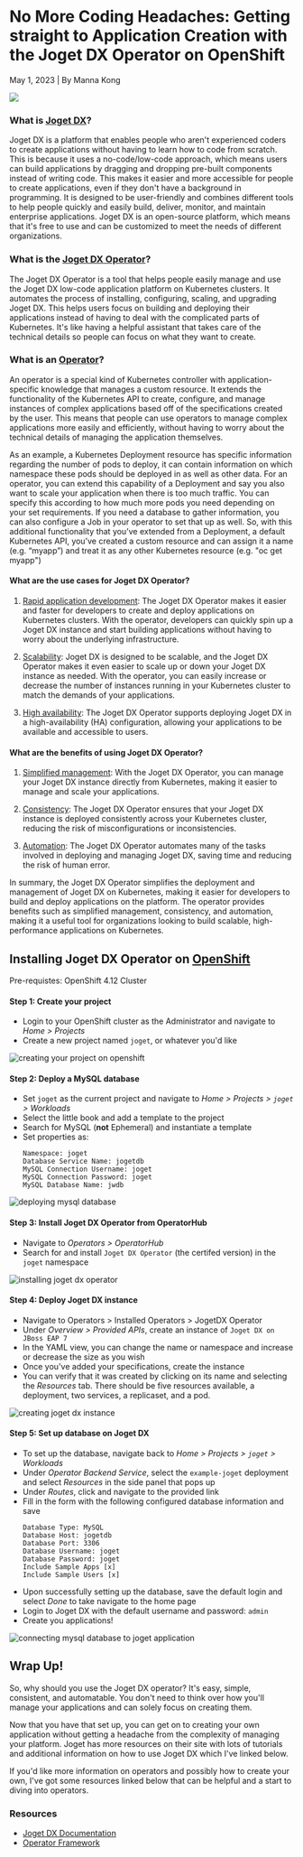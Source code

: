 # No More Coding Headaches: Getting straight to Application Creation with the Joget DX Operator on OpenShift

May 1, 2023 | By Manna Kong

![](https://i.imgur.com/bG3Hzof.jpg)

### What is [Joget DX](https://www.joget.org/dx-8/)?

Joget DX is a platform that enables people who aren't experienced coders to create applications without having to learn how to code from scratch. This is because it uses a no-code/low-code approach, which means users can build applications by dragging and dropping pre-built components instead of writing code. This makes it easier and more accessible for people to create applications, even if they don't have a background in programming. It is designed to be user-friendly and combines different tools to help people quickly and easily build, deliver, monitor, and maintain enterprise applications. Joget DX is an open-source platform, which means that it's free to use and can be customized to meet the needs of different organizations. 

### What is the [Joget DX Operator](https://catalog.redhat.com/software/containers/joget/joget-dx-operator/5e70e12569aea31642a9c910)?

The Joget DX Operator is a tool that helps people easily manage and use the Joget DX low-code application platform on Kubernetes clusters. It automates the process of installing, configuring, scaling, and upgrading Joget DX. This helps users focus on building and deploying their applications instead of having to deal with the complicated parts of Kubernetes. It's like having a helpful assistant that takes care of the technical details so people can focus on what they want to create.

### What is an [Operator](https://www.cncf.io/blog/2022/06/15/kubernetes-operators-what-are-they-some-examples/#:~:text=K8s%20Operators%20are%20controllers%20for,Custom%20Resource%20Definitions%20(CRD).)?

An operator is a special kind of Kubernetes controller with application-specific knowledge that manages a custom resource. It extends the functionality of the Kubernetes API to create, configure, and manage instances of complex applications based off of the specifications created by the user. This means that people can use operators to manage complex applications more easily and efficiently, without having to worry about the technical details of managing the application themselves.

As an example, a Kubernetes Deployment resource has specific information regarding the number of pods to deploy, it can contain information on which namespace these pods should be deployed in as well as other data. For an operator, you can extend this capability of a Deployment and say you also want to scale your application when there is too much traffic. You can specify this according to how much more pods you need depending on your set requirements. If you need a database to gather information, you can also configure a Job in your operator to set that up as well. So, with this additional functionality that you’ve extended from a Deployment, a default Kubernetes API, you’ve created a custom resource and can assign it a name (e.g. “myapp”) and treat it as any other Kubernetes resource (e.g. "oc get myapp")

#### What are the use cases for Joget DX Operator?

1. <u>Rapid application development</u>: The Joget DX Operator makes it easier and faster for developers to create and deploy applications on Kubernetes clusters. With the operator, developers can quickly spin up a Joget DX instance and start building applications without having to worry about the underlying infrastructure.

2. <u>Scalability</u>: Joget DX is designed to be scalable, and the Joget DX Operator makes it even easier to scale up or down your Joget DX instance as needed. With the operator, you can easily increase or decrease the number of instances running in your Kubernetes cluster to match the demands of your applications.

3. <u>High availability</u>: The Joget DX Operator supports deploying Joget DX in a high-availability (HA) configuration, allowing your applications to be available and accessible to users.

#### What are the benefits of using Joget DX Operator?

1. <u>Simplified management</u>: With the Joget DX Operator, you can manage your Joget DX instance directly from Kubernetes, making it easier to manage and scale your applications.

2. <u>Consistency</u>: The Joget DX Operator ensures that your Joget DX instance is deployed consistently across your Kubernetes cluster, reducing the risk of misconfigurations or inconsistencies.

3. <u>Automation</u>: The Joget DX Operator automates many of the tasks involved in deploying and managing Joget DX, saving time and reducing the risk of human error.

In summary, the Joget DX Operator simplifies the deployment and management of Joget DX on Kubernetes, making it easier for developers to build and deploy applications on the platform. The operator provides benefits such as simplified management, consistency, and automation, making it a useful tool for organizations looking to build scalable, high-performance applications on Kubernetes.

## Installing Joget DX Operator on [OpenShift](https://www.redhat.com/en/technologies/cloud-computing/openshift)

Pre-requistes: OpenShift 4.12 Cluster


#### Step 1: Create your project

- Login to your OpenShift cluster as the Administrator and navigate to *Home > Projects*
- Create a new project named `joget`, or whatever you'd like

![creating your project on openshift](https://media.giphy.com/media/v1.Y2lkPTc5MGI3NjExNjNkYmZhYzBmMjEwN2IyZGQyOGQzYjFiMzNmZGU3NjRjZTNjYWUzMSZlcD12MV9pbnRlcm5hbF9naWZzX2dpZklkJmN0PWc/UHeWtvWj2EppTpUHRY/giphy.gif)


#### Step 2: Deploy a MySQL database

- Set `joget` as the current project and navigate to *Home > Projects > `joget` > Workloads*
- Select the little book and add a template to the project
- Search for MySQL (**not** Ephemeral) and instantiate a template
- Set properties as:
    ```
    Namespace: joget
    Database Service Name: jogetdb
    MySQL Connection Username: joget
    MySQL Connection Password: joget
    MySQL Database Name: jwdb
    ```
![deploying mysql database](https://media.giphy.com/media/v1.Y2lkPTc5MGI3NjExOGRiNzg0MzFmNTY0ZDNiNmJkNWJmY2RlMzgyYWUyOTc4ZjM1MWU3MSZlcD12MV9pbnRlcm5hbF9naWZzX2dpZklkJmN0PWc/K7RAErLt5qSKMaxgQP/giphy.gif)   


#### Step 3: Install Joget DX Operator from OperatorHub

- Navigate to *Operators > OperatorHub*
- Search for and install `Joget DX Operator` (the certifed version) in the `joget` namespace 

![installing joget dx operator](https://media.giphy.com/media/v1.Y2lkPTc5MGI3NjExZmQyYmJiMjY3MTVmMDQ3ZTY4ZTNiOGViN2Q5MTI3N2ZjMGE4ZDQ0NSZlcD12MV9pbnRlcm5hbF9naWZzX2dpZklkJmN0PWc/NYsQZkTnGGa0xo57Oq/giphy.gif)   


#### Step 4: Deploy Joget DX instance

- Navigate to Operators > Installed Operators > JogetDX Operator
- Under *Overview > Provided APIs*, create an instance of `Joget DX on JBoss EAP 7`
- In the YAML view, you can change the name or namespace and increase or decrease the size as you wish
- Once you've added your specifications, create the instance
- You can verify that it was created by clicking on its name and selecting the *Resources* tab. There should be five resources available, a deployment, two services, a replicaset, and a pod.

![creating joget dx instance](https://media.giphy.com/media/v1.Y2lkPTc5MGI3NjExMDNiMTFkNjQ3OTQzNzQyOGZjZTQ4Y2QwNmMxOTg0MzBkMDY0NGZkZSZlcD12MV9pbnRlcm5hbF9naWZzX2dpZklkJmN0PWc/Qjh8bmn8zYRN8Pgwh3/giphy.gif)   



#### Step 5: Set up database on Joget DX

- To set up the database, navigate back to *Home > Projects > `joget` > Workloads*
- Under *Operator Backend Service*, select the `example-joget` deployment and select *Resources* in the side panel that pops up
- Under *Routes*, click and navigate to the provided link
- Fill in the form with the following configured database information and save
    ```
    Database Type: MySQL
    Database Host: jogetdb
    Database Port: 3306
    Database Username: joget
    Database Password: joget
    Include Sample Apps [x] 
    Include Sample Users [x]
    ```
- Upon successfully setting up the database, save the default login and select *Done* to take navigate to the home page
- Login to Joget DX with the default username and password: `admin`
- Create you applications!

![connecting mysql database to joget application](https://media.giphy.com/media/v1.Y2lkPTc5MGI3NjExZGI0NGQ1NjgwMThiOWQ1ZjMyMmFhYWJhODMzZjEwZDAxYWRlYzVlNCZlcD12MV9pbnRlcm5hbF9naWZzX2dpZklkJmN0PWc/oho9lDzr1f9ZLncePQ/giphy.gif)   

## Wrap Up!

So, why should you use the Joget DX operator? It's easy, simple, consistent, and automatable. You don't need to think over how you'll manage your applications and can solely focus on creating them. 

Now that you have that set up, you can get on to creating your own application without getting a headache from the complexity of managing your platform. Joget has more resources on their site with lots of tutorials and additional information on how to use Joget DX which I've linked below.

If you'd like more information on operators and possibly how to create your own, I've got some resources linked below that can be helpful and a start to diving into operators.

### Resources

- [Joget DX Documentation](https://dev.joget.org/community/display/DX7/Get+Started)
- [Operator Framework](https://operatorframework.io/what/)
